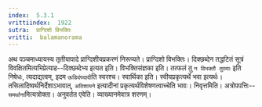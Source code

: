 ```yaml
---
index:  5.3.1
vrittiindex:  1922
sutra:  प्राग्दिशो विभक्तिः
vritti:  balamanorama 
---
```


अथ पञ्चमाध्यायस्य तृतीयापादे प्राग्दिशीयप्रकरणं निरूप्यते। प्राग्दिशो विभक्तिः। दिक्छब्देन तद्धटितं सूत्रं विवक्षितमित्यभिप्रेत्याह--दिक्छब्देभ्य इत्यत इति। विभक्तिसंज्ञका इति। तत्फलं तु `न विभक्तौ तुस्माः` इति निषेधः, त्यदाद्यत्वम्, इदम `ऊडिदंपदादी`ति स्वरश्च। स्वार्थिका इति। स्वीयप्रकृत्यर्थे भवा इत्यर्थः। तसिलादिष्वर्थनिर्देशाऽभावात्, `अतिशायने` इत्यादीनां प्रकृत्यर्थविशेषणत्वाच्चेति भावः। निवृत्तमिति। अत्रोपपत्तिः--`समर्थाना`मित्यत्रोक्ता। अनुवर्तत एवेति। व्याख्यानमेवात्र शरणम्। 


